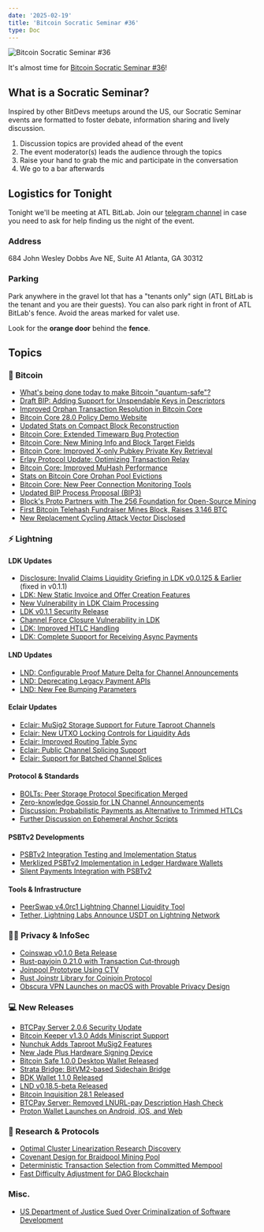 ```yaml
---
date: '2025-02-19'
title: 'Bitcoin Socratic Seminar #36'
type: Doc
---
```


![Bitcoin Socratic Seminar #36](/bitcoin-socratic-seminar-36.jpg)

It's almost time for <a href="https://www.meetup.com/atlantabitdevs/">Bitcoin Socratic Seminar #36</a>!

## What is a Socratic Seminar?

Inspired by other BitDevs meetups around the US, our Socratic Seminar events are formatted to foster debate, information sharing and lively discussion.

1. Discussion topics are provided ahead of the event
2. The event moderator(s) leads the audience through the topics
3. Raise your hand to grab the mic and participate in the conversation
4. We go to a bar afterwards

## Logistics for Tonight

Tonight we'll be meeting at ATL BitLab. Join our <a href="https://atlantabitdevs.org/telegram/" target="_blank">telegram channel</a> in case you need to ask for help finding us the night of the event.

### Address

684 John Wesley Dobbs Ave NE,
Suite A1
Atlanta, GA 30312

### Parking

Park anywhere in the gravel lot that has a "tenants only" sign (ATL BitLab is the tenant and you are their guests). You can also park right in front of ATL BitLab's fence. Avoid the areas marked for valet use.

Look for the **orange door** behind the **fence**.

## Topics

### 🧡 Bitcoin

- [What's being done today to make Bitcoin "quantum-safe"?](https://bitcoin.stackexchange.com/questions/125171/what-exactly-is-being-done-today-to-make-bitcoin-quantum-safe)
- [Draft BIP: Adding Support for Unspendable Keys in Descriptors](https://bitcoinops.org/en/newsletters/2025/01/24/#draft-bip-for-unspendable-keys-in-descriptors)
- [Improved Orphan Transaction Resolution in Bitcoin Core](https://bitcoinops.org/en/newsletters/2025/01/24/#bitcoin-core-31397)
- [Bitcoin Core 28.0 Policy Demo Website](https://bitcoinops.org/en/newsletters/2025/01/24/#bitcoin-core-28-0-policy-demonstration)
- [Updated Stats on Compact Block Reconstruction](https://bitcoinops.org/en/newsletters/2025/01/31/#updated-stats-on-compact-block-reconstruction)
- [Bitcoin Core: Extended Timewarp Bug Protection](https://bitcoinops.org/en/newsletters/2025/01/31/#bitcoin-core-31376)
- [Bitcoin Core: New Mining Info and Block Target Fields](https://bitcoinops.org/en/newsletters/2025/01/31/#bitcoin-core-31583)
- [Bitcoin Core: Improved X-only Pubkey Private Key Retrieval](https://bitcoinops.org/en/newsletters/2025/01/31/#bitcoin-core-31590)
- [Erlay Protocol Update: Optimizing Transaction Relay](https://bitcoinops.org/en/newsletters/2025/02/07/#erlay-update)
- [Bitcoin Core: Improved MuHash Performance](https://bitcoinops.org/en/newsletters/2025/02/07/#bitcoin-core-21590)
- [Stats on Bitcoin Core Orphan Pool Evictions](https://bitcoinops.org/en/newsletters/2025/02/14/#stats-on-orphan-evictions)
- [Bitcoin Core: New Peer Connection Monitoring Tools](https://bitcoinops.org/en/newsletters/2025/02/14/#bitcoin-core-25832)
- [Updated BIP Process Proposal (BIP3)](https://bitcoinops.org/en/newsletters/2025/02/14/#updated-proposal-for-updated-bip-process)
- [Block's Proto Partners with The 256 Foundation for Open-Source Mining](https://www.nobsbitcoin.com/blocks-proto-partners-with-the-256-foundation-to-support-open-source-bitcoin-mining/)
- [First Bitcoin Telehash Fundraiser Mines Block, Raises 3.146 BTC](https://www.nobsbitcoin.com/the-first-ever-bitcoin-hashrate-fundraiser-actually-found-a-block-2/)
- [New Replacement Cycling Attack Vector Disclosed](https://bitcoinops.org/en/newsletters/2025/01/31/#replacement-cycling-attacks-with-miner-exploitation)

### ⚡️ Lightning

#### LDK Updates

- [Disclosure: Invalid Claims Liquidity Griefing in LDK v0.0.125 & Earlier](https://morehouse.github.io/lightning/ldk-invalid-claims-liquidity-griefing/) (fixed in v0.1.1)
- [LDK: New Static Invoice and Offer Creation Features](https://bitcoinops.org/en/newsletters/2025/01/24/#ldk-3408)
- [New Vulnerability in LDK Claim Processing](https://bitcoinops.org/en/newsletters/2025/01/31/#vulnerability-in-ldk-claim-processing)
- [LDK v0.1.1 Security Release](https://bitcoinops.org/en/newsletters/2025/01/31/#ldk-v0-1-1)
- [Channel Force Closure Vulnerability in LDK](https://bitcoinops.org/en/newsletters/2025/02/07/#channel-force-closure-vulnerability-in-ldk)
- [LDK: Improved HTLC Handling](https://bitcoinops.org/en/newsletters/2025/02/07/#ldk-3556)
- [LDK: Complete Support for Receiving Async Payments](https://bitcoinops.org/en/newsletters/2025/02/14/#ldk-3440)

#### LND Updates

- [LND: Configurable Proof Mature Delta for Channel Announcements](https://bitcoinops.org/en/newsletters/2025/01/24/#lnd-9405)
- [LND: Deprecating Legacy Payment APIs](https://bitcoinops.org/en/newsletters/2025/02/07/#lnd-9456)
- [LND: New Fee Bumping Parameters](https://bitcoinops.org/en/newsletters/2025/02/14/#lnd-9470)

#### Eclair Updates

- [Eclair: MuSig2 Storage Support for Future Taproot Channels](https://bitcoinops.org/en/newsletters/2025/01/24/#eclair-2896)
- [Eclair: New UTXO Locking Controls for Liquidity Ads](https://bitcoinops.org/en/newsletters/2025/01/31/#eclair-2982)
- [Eclair: Improved Routing Table Sync](https://bitcoinops.org/en/newsletters/2025/02/07/#eclair-2983)
- [Eclair: Public Channel Splicing Support](https://bitcoinops.org/en/newsletters/2025/02/07/#eclair-2968)
- [Eclair: Support for Batched Channel Splices](https://bitcoinops.org/en/newsletters/2025/02/14/#eclair-2989)

#### Protocol & Standards

- [BOLTs: Peer Storage Protocol Specification Merged](https://bitcoinops.org/en/newsletters/2025/01/31/#bolts-1110)
- [Zero-knowledge Gossip for LN Channel Announcements](https://bitcoinops.org/en/newsletters/2025/02/07/#zero-knowledge-gossip-for-ln-channel-announcements)
- [Discussion: Probabilistic Payments as Alternative to Trimmed HTLCs](https://bitcoinops.org/en/newsletters/2025/02/14/#continued-discussion-about-probabilistic-payments)
- [Further Discussion on Ephemeral Anchor Scripts](https://bitcoinops.org/en/newsletters/2025/02/14/#continued-discussion-about-ephemeral-anchor-scripts-for-ln)

#### PSBTv2 Developments

- [PSBTv2 Integration Testing and Implementation Status](https://bitcoinops.org/en/newsletters/2025/01/24/#psbtv2-integration-testing)
- [Merklized PSBTv2 Implementation in Ledger Hardware Wallets](https://bitcoinops.org/en/newsletters/2025/01/24/#merklized-psbtv2)
- [Silent Payments Integration with PSBTv2](https://bitcoinops.org/en/newsletters/2025/01/24/#silent-payments-psbtv2)

#### Tools & Infrastructure

- [PeerSwap v4.0rc1 Lightning Channel Liquidity Tool](https://bitcoinops.org/en/newsletters/2025/01/24/#peerswap-v4-0rc1)
- [Tether, Lightning Labs Announce USDT on Lightning Network](https://tether.io/news/tether-brings-usdt-to-bitcoins-lightning-network-ushering-in-a-new-era-of-unstoppable-technology/)

### 🕵️‍♂️ Privacy & InfoSec

- [Coinswap v0.1.0 Beta Release](https://bitcoinops.org/en/newsletters/2025/01/24/#coinswap-v0-1-0-released)
- [Rust-payjoin 0.21.0 with Transaction Cut-through](https://bitcoinops.org/en/newsletters/2025/01/24/#rust-payjoin-0-21-0-released)
- [Joinpool Prototype Using CTV](https://bitcoinops.org/en/newsletters/2025/01/24/#joinpool-prototype-using-ctv)
- [Rust Joinstr Library for Coinjoin Protocol](https://bitcoinops.org/en/newsletters/2025/01/24/#rust-joinstr-library-announced)
- [Obscura VPN Launches on macOS with Provable Privacy Design](https://www.nobsbitcoin.com/obscura-vpn-is-now-available-on-macos/)

### 💻 New Releases

- [BTCPay Server 2.0.6 Security Update](https://bitcoinops.org/en/newsletters/2025/01/24/#btcpay-server-2-0-6)
- [Bitcoin Keeper v1.3.0 Adds Miniscript Support](https://bitcoinops.org/en/newsletters/2025/01/24/#bitcoin-keeper-adds-miniscript-support)
- [Nunchuk Adds Taproot MuSig2 Features](https://bitcoinops.org/en/newsletters/2025/01/24/#nunchuk-adds-taproot-musig2-features)
- [New Jade Plus Hardware Signing Device](https://bitcoinops.org/en/newsletters/2025/01/24/#jade-plus-signing-device-announced)
- [Bitcoin Safe 1.0.0 Desktop Wallet Released](https://bitcoinops.org/en/newsletters/2025/01/24/#bitcoin-safe-1-0-0-released)
- [Strata Bridge: BitVM2-based Sidechain Bridge](https://bitcoinops.org/en/newsletters/2025/01/24/#strata-bridge-announced)
- [BDK Wallet 1.1.0 Released](https://bitcoinops.org/en/newsletters/2025/02/07/#bdk-wallet-1-1-0)
- [LND v0.18.5-beta Released](https://bitcoinops.org/en/newsletters/2025/02/14/#lnd-v0-18-5-beta)
- [Bitcoin Inquisition 28.1 Released](https://bitcoinops.org/en/newsletters/2025/02/14/#bitcoin-inquisition-28-1)
- [BTCPay Server: Removed LNURL-pay Description Hash Check](https://bitcoinops.org/en/newsletters/2025/02/14/#btcpay-server-6580)
- [Proton Wallet Launches on Android, iOS, and Web](https://www.nobsbitcoin.com/proton-wallet-v0-0-57-0/)

### 📝 Research & Protocols

- [Optimal Cluster Linearization Research Discovery](https://bitcoinops.org/en/newsletters/2025/02/07/#discovery-of-previous-research-for-finding-optimal-cluster-linearization)
- [Covenant Design for Braidpool Mining Pool](https://bitcoinops.org/en/newsletters/2025/02/07/#request-for-a-covenant-design-supporting-braidpool)
- [Deterministic Transaction Selection from Committed Mempool](https://bitcoinops.org/en/newsletters/2025/02/07/#deterministic-transaction-selection-from-a-committed-mempool)
- [Fast Difficulty Adjustment for DAG Blockchain](https://bitcoinops.org/en/newsletters/2025/02/07/#fast-difficulty-adjustment-algorithm-for-a-dag-blockchain)

### Misc.

- [US Department of Justice Sued Over Criminalization of Software Development](https://www.nobsbitcoin.com/doj-sued-over-criminalization-of-software-development/)
